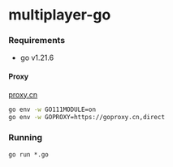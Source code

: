 # multiplayer-go

### Requirements

- go v1.21.6

#### Proxy

[proxy.cn](https://github.com/goproxy/goproxy.cn/blob/master/README.zh-CN.md)

```bash
go env -w GO111MODULE=on
go env -w GOPROXY=https://goproxy.cn,direct
```

### Running

```
go run *.go
```
